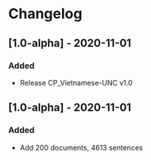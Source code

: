 # Changelog

## [1.0-alpha] - 2020-11-01
### Added 
- Release CP_Vietnamese-UNC v1.0   

## [1.0-alpha] - 2020-11-01
### Added 
- Add 200 documents, 4613 sentences  